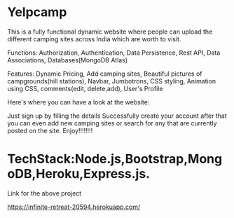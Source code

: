 # Yelpcamp

This is a fully functional dynamic website where people can upload the different camping sites across India which are worth to visit.

Functions:
Authorization, Authentication, Data Persistence, Rest API, Data Associations, Databases(MongoDB Atlas)

Features:
Dynamic Pricing, Add camping sites, Beautiful pictures of campgrounds(hill stations), Navbar, Jumbotrons, CSS styling, Animation using CSS, comments(edit, delete,add), User's Profile

Here's where you can have a look at the website:

Just sign up by filling the details
Successfully create your account
after that you can even add new camping sites or search for any that are currently posted on the site.
Enjoy!!!!!!!!

# TechStack:Node.js,Bootstrap,MongoDB,Heroku,Express.js.

Link for the above project 

https://infinite-retreat-20594.herokuapp.com/

